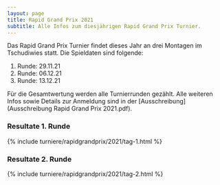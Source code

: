 ```yaml
---
layout: page
title: Rapid Grand Prix 2021
subtitle: Alle Infos zum diesjährigen Rapid Grand Prix Turnier.
---
```


Das Rapid Grand Prix Turnier findet dieses Jahr an drei Montagen im Tschudiwies statt. Die Spieldaten sind folgende:

1. Runde: 29.11.21
2. Runde: 06.12.21
3. Runde: 13.12.21

Für die Gesamtwertung werden alle Turnierrunden gezählt. Alle weiteren Infos sowie Details zur Anmeldung sind in der [Ausschreibung](Ausschreibung Rapid Grand Prix 2021.pdf).

### Resultate 1. Runde

{% include turniere/rapidgrandprix/2021/tag-1.html %}

### Resultate 2. Runde

{% include turniere/rapidgrandprix/2021/tag-2.html %}

